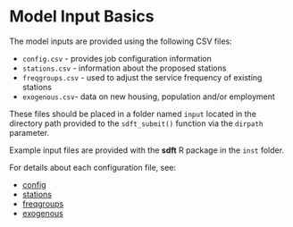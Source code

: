 # Model Input Basics
<!-- position: 1 -->

The model inputs are provided using the following CSV files:

* `config.csv` - provides job configuration information
* `stations.csv` - information about the proposed stations
* `freqgroups.csv` - used to adjust the service frequency of existing stations
* `exogenous.csv`- data on new housing, population and/or employment

These files should be placed in a folder named `input` located in the directory path provided to the `sdft_submit()` function via the `dirpath` parameter.

Example input files are provided with the **sdft** R package in the `inst` folder.

For details about each configuration file, see:

* [config](https://www.stationdemand.org.uk/input/config)
* [stations](https://www.stationdemand.org.uk/input/stations)
* [freqgroups](https://www.stationdemand.org.uk/input/freqgroups)
* [exogenous](https://www.stationdemand.org.uk/input/exogenous)